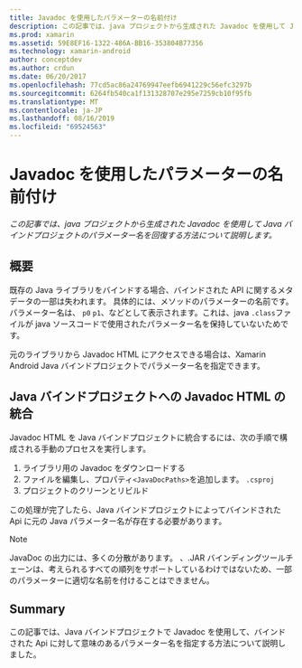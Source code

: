 ```yaml
---
title: Javadoc を使用したパラメーターの名前付け
description: この記事では、java プロジェクトから生成された Javadoc を使用して Java バインドプロジェクトのパラメーター名を回復する方法について説明します。
ms.prod: xamarin
ms.assetid: 59E8EF16-1322-486A-BB16-353804B77356
ms.technology: xamarin-android
author: conceptdev
ms.author: crdun
ms.date: 06/20/2017
ms.openlocfilehash: 77cd5ac86a24769947eefb6941229c56efc3297b
ms.sourcegitcommit: 6264fb540ca1f131328707e295e7259cb10f95fb
ms.translationtype: MT
ms.contentlocale: ja-JP
ms.lasthandoff: 08/16/2019
ms.locfileid: "69524563"
---
```

# <a name="naming-parameters-with-javadoc"></a>Javadoc を使用したパラメーターの名前付け

_この記事では、java プロジェクトから生成された Javadoc を使用して Java バインドプロジェクトのパラメーター名を回復する方法について説明します。_


## <a name="overview"></a>概要

既存の Java ライブラリをバインドする場合、バインドされた API に関するメタデータの一部は失われます。 具体的には、メソッドのパラメーターの名前です。 パラメーター名は、 `p0` `p1`、などとして表示されます。これは、java `.class`ファイルが java ソースコードで使用されたパラメーター名を保持していないためです。 

元のライブラリから Javadoc HTML にアクセスできる場合は、Xamarin Android Java バインドプロジェクトでパラメーター名を指定できます。 

## <a name="integrating-javadoc-html-into-a-java-binding-project"></a>Java バインドプロジェクトへの Javadoc HTML の統合

Javadoc HTML を Java バインドプロジェクトに統合するには、次の手順で構成される手動のプロセスを実行します。 

1. ライブラリ用の Javadoc をダウンロードする
2. ファイルを編集し、プロパティ`<JavaDocPaths>`を追加します。 `.csproj`
3. プロジェクトのクリーンとリビルド

この処理が完了したら、Java バインドプロジェクトによってバインドされた Api に元の Java パラメーター名が存在する必要があります。 


> [!NOTE]
> JavaDoc の出力には、多くの分散があります。 、.JAR バインディングツールチェーンは、考えられるすべての順列をサポートしているわけではないため、一部のパラメーターに適切な名前を付けることはできません。


## <a name="summary"></a>Summary

この記事では、Java バインドプロジェクトで Javadoc を使用して、バインドされた Api に対して意味のあるパラメーター名を指定する方法について説明しました。 

